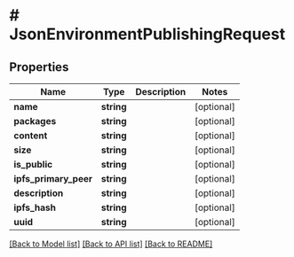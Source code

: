 # # JsonEnvironmentPublishingRequest

## Properties

Name | Type | Description | Notes
------------ | ------------- | ------------- | -------------
**name** | **string** |  | [optional]
**packages** | **string** |  | [optional]
**content** | **string** |  | [optional]
**size** | **string** |  | [optional]
**is_public** | **string** |  | [optional]
**ipfs_primary_peer** | **string** |  | [optional]
**description** | **string** |  | [optional]
**ipfs_hash** | **string** |  | [optional]
**uuid** | **string** |  | [optional]

[[Back to Model list]](../../README.md#models) [[Back to API list]](../../README.md#endpoints) [[Back to README]](../../README.md)
